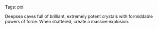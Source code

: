 Tags: poi

Deepsea caves full of brilliant, extremely potent crystals with formiddable powers of force. When shattered, create a massive explosion. 